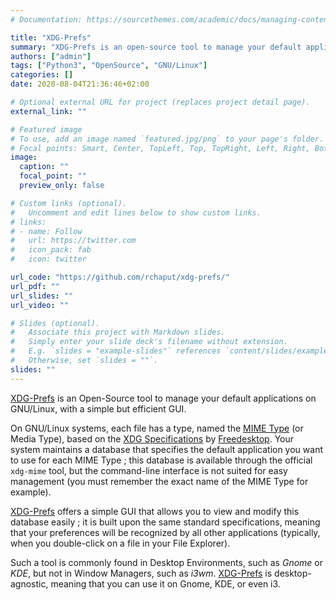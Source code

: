 ```yaml
---
# Documentation: https://sourcethemes.com/academic/docs/managing-content/

title: "XDG-Prefs"
summary: "XDG-Prefs is an open-source tool to manage your default applications on GNU/Linux."
authors: ["admin"]
tags: ["Python3", "OpenSource", "GNU/Linux"]
categories: []
date: 2020-08-04T21:36:46+02:00

# Optional external URL for project (replaces project detail page).
external_link: ""

# Featured image
# To use, add an image named `featured.jpg/png` to your page's folder.
# Focal points: Smart, Center, TopLeft, Top, TopRight, Left, Right, BottomLeft, Bottom, BottomRight.
image:
  caption: ""
  focal_point: ""
  preview_only: false

# Custom links (optional).
#   Uncomment and edit lines below to show custom links.
# links:
# - name: Follow
#   url: https://twitter.com
#   icon_pack: fab
#   icon: twitter

url_code: "https://github.com/rchaput/xdg-prefs/"
url_pdf: ""
url_slides: ""
url_video: ""

# Slides (optional).
#   Associate this project with Markdown slides.
#   Simply enter your slide deck's filename without extension.
#   E.g. `slides = "example-slides"` references `content/slides/example-slides.md`.
#   Otherwise, set `slides = ""`.
slides: ""
---
```



[XDG-Prefs] is an Open-Source tool to manage your default applications on GNU/Linux, with a simple but efficient GUI.

On GNU/Linux systems, each file has a type, named the [MIME Type][mime-spec] (or Media Type), based on the 
[XDG Specifications][xdg-spec] by [Freedesktop][freedesktop]. Your system maintains a database that specifies the
default application you want to use for each MIME Type ; this database is available through the official
`xdg-mime` tool, but the command-line interface is not suited for easy management (you must remember the
exact name of the MIME Type for example).

[XDG-Prefs] offers a simple GUI that allows you to view and modify this database easily ; it
is built upon the same standard specifications, meaning that your preferences will be recognized by
all other applications (typically, when you double-click on a file in your File Explorer).

Such a tool is commonly found in Desktop Environments, such as *Gnome* or *KDE*, but not in Window Managers,
such as *i3wm*. [XDG-Prefs] is desktop-agnostic, meaning that you can use it on Gnome, KDE, or even i3.


[XDG-Prefs]: https://github.com/rchaput/xdg-prefs/
[xdg-spec]:https://www.freedesktop.org/wiki/Specifications/mime-apps-spec/
[freedesktop]:https://www.freedesktop.org/wiki/
[mime-spec]:https://www.freedesktop.org/wiki/Specifications/shared-mime-info-spec/
[apps-spec]:https://www.freedesktop.org/wiki/Specifications/desktop-entry-spec/
